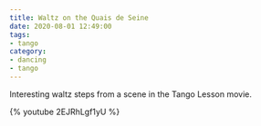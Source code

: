 ```yaml
---
title: Waltz on the Quais de Seine
date: 2020-08-01 12:49:00
tags:
- tango
category:
- dancing
- tango
---
```


Interesting waltz steps from a scene in the Tango Lesson movie.

{% youtube 2EJRhLgf1yU %}
